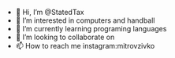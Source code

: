 - 👋 Hi, I’m @StatedTax
- 👀 I’m interested in  computers and handball
- 🌱 I’m currently learning  programing languages 
- 💞️ I’m looking to collaborate on 
- 📫 How to reach me  instagram:mitrovzivko 

<!---
StatedTax/StatedTax is a ✨ special ✨ repository because its `README.md` (this file) appears on your GitHub profile.
You can click the Preview link to take a look at your changes.
--->
